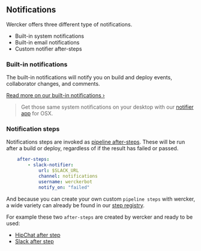 ## Notifications

Wercker offers three different type of notifications.

* Built-in system notifications
* Built-in email notifications
* Custom notifier after-steps

### Built-in notifications

The built-in notifications will notify you on build and deploy events, collaborator
changes, and comments.

[Read more on our built-in notifications &rsaquo;](/docs/web-interface/notifications.html)

> Get those same system notifications on your desktop with our
> [notifier app](http://www.wercker.com/downloads) for OSX.

### Notification steps

Notifications steps are invoked as [pipeline after-steps](/docs/steps/after-steps.html).
These will be run after a build or deploy, regardless of if the result has
failed or passed.

```yaml
    after-steps:
        - slack-notifier:
            url: $SLACK_URL
            channel: notifications
            username: werckerbot
            notify_on: "failed"
```

And because you can create your own custom `pipeline steps` with wercker, a wide
variety can already be found in our
[step registry](https://app.wercker.com/#explore/steps/search/notify).

For example these two `after-steps` are created by wercker and ready to be used:

* [HipChat after step](/docs/notifications/hipchat.html)
* [Slack after step](/docs/notifications/slack.html)





